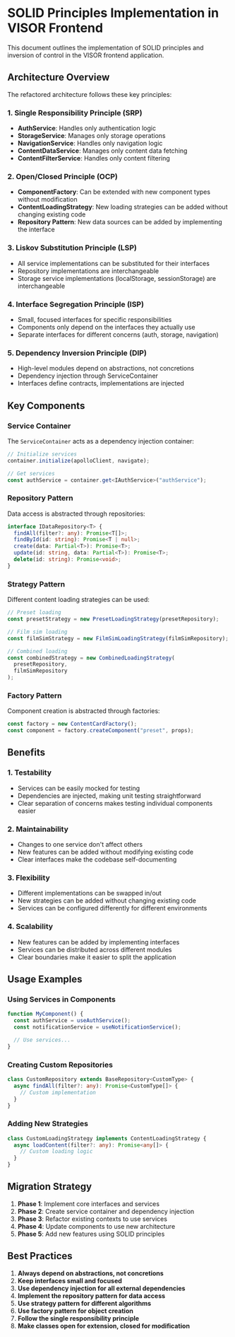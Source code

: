 # SOLID Principles Implementation in VISOR Frontend

This document outlines the implementation of SOLID principles and inversion of control in the VISOR frontend application.

## Architecture Overview

The refactored architecture follows these key principles:

### 1. Single Responsibility Principle (SRP)

- **AuthService**: Handles only authentication logic
- **StorageService**: Manages only storage operations
- **NavigationService**: Handles only navigation logic
- **ContentDataService**: Manages only content data fetching
- **ContentFilterService**: Handles only content filtering

### 2. Open/Closed Principle (OCP)

- **ComponentFactory**: Can be extended with new component types without modification
- **ContentLoadingStrategy**: New loading strategies can be added without changing existing code
- **Repository Pattern**: New data sources can be added by implementing the interface

### 3. Liskov Substitution Principle (LSP)

- All service implementations can be substituted for their interfaces
- Repository implementations are interchangeable
- Storage service implementations (localStorage, sessionStorage) are interchangeable

### 4. Interface Segregation Principle (ISP)

- Small, focused interfaces for specific responsibilities
- Components only depend on the interfaces they actually use
- Separate interfaces for different concerns (auth, storage, navigation)

### 5. Dependency Inversion Principle (DIP)

- High-level modules depend on abstractions, not concretions
- Dependency injection through ServiceContainer
- Interfaces define contracts, implementations are injected

## Key Components

### Service Container

The `ServiceContainer` acts as a dependency injection container:

```typescript
// Initialize services
container.initialize(apolloClient, navigate);

// Get services
const authService = container.get<IAuthService>("authService");
```

### Repository Pattern

Data access is abstracted through repositories:

```typescript
interface IDataRepository<T> {
  findAll(filter?: any): Promise<T[]>;
  findById(id: string): Promise<T | null>;
  create(data: Partial<T>): Promise<T>;
  update(id: string, data: Partial<T>): Promise<T>;
  delete(id: string): Promise<void>;
}
```

### Strategy Pattern

Different content loading strategies can be used:

```typescript
// Preset loading
const presetStrategy = new PresetLoadingStrategy(presetRepository);

// Film sim loading
const filmSimStrategy = new FilmSimLoadingStrategy(filmSimRepository);

// Combined loading
const combinedStrategy = new CombinedLoadingStrategy(
  presetRepository,
  filmSimRepository
);
```

### Factory Pattern

Component creation is abstracted through factories:

```typescript
const factory = new ContentCardFactory();
const component = factory.createComponent("preset", props);
```

## Benefits

### 1. Testability

- Services can be easily mocked for testing
- Dependencies are injected, making unit testing straightforward
- Clear separation of concerns makes testing individual components easier

### 2. Maintainability

- Changes to one service don't affect others
- New features can be added without modifying existing code
- Clear interfaces make the codebase self-documenting

### 3. Flexibility

- Different implementations can be swapped in/out
- New strategies can be added without changing existing code
- Services can be configured differently for different environments

### 4. Scalability

- New features can be added by implementing interfaces
- Services can be distributed across different modules
- Clear boundaries make it easier to split the application

## Usage Examples

### Using Services in Components

```typescript
function MyComponent() {
  const authService = useAuthService();
  const notificationService = useNotificationService();

  // Use services...
}
```

### Creating Custom Repositories

```typescript
class CustomRepository extends BaseRepository<CustomType> {
  async findAll(filter?: any): Promise<CustomType[]> {
    // Custom implementation
  }
}
```

### Adding New Strategies

```typescript
class CustomLoadingStrategy implements ContentLoadingStrategy {
  async loadContent(filter?: any): Promise<any[]> {
    // Custom loading logic
  }
}
```

## Migration Strategy

1. **Phase 1**: Implement core interfaces and services
2. **Phase 2**: Create service container and dependency injection
3. **Phase 3**: Refactor existing contexts to use services
4. **Phase 4**: Update components to use new architecture
5. **Phase 5**: Add new features using SOLID principles

## Best Practices

1. **Always depend on abstractions, not concretions**
2. **Keep interfaces small and focused**
3. **Use dependency injection for all external dependencies**
4. **Implement the repository pattern for data access**
5. **Use strategy pattern for different algorithms**
6. **Use factory pattern for object creation**
7. **Follow the single responsibility principle**
8. **Make classes open for extension, closed for modification**
